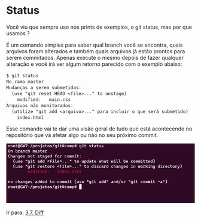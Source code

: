 # Status

Você viu que sempre uso nos prints de exemplos, o git status, mas por que usamos ?

É um comando simples para saber qual branch você se encontra, quais arquivos foram alterados e também quais arquivos já estão prontos para serem commitados. Apenas execute o mesmo depois de fazer qualquer alteração e você irá ver algum retorno parecido com o exemplo abaixo:

```
$ git status
No ramo master
Mudanças a serem submetidas:
  (use "git reset HEAD <file>..." to unstage)
	modified:   main.css
Arquivos não monitorados:
  (utilize "git add <arquivo>..." para incluir o que será submetido)
	index.html
```

Esse comando vai te dar uma visão geral de tudo que está acontecendo no repositório que vá afetar algo ou não no seu próximo commit.

![x](../images/status.png)

Ir para: [3.7. Diff](../3-comandos/diff.md)
